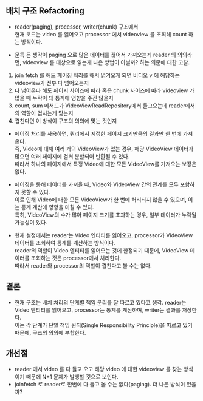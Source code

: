 ## 배치 구조 Refactoring

- reader(paging), processor, writer(chunk) 구조에서</br>
현재 코드는 video 를 읽어오고 processor 에서 videoview 를 조회해 count 하는 방식이다.

- 문득 든 생각이 paging 으로 많은 데이터를 끊어서 가져오는게 reader 의 의의라면, videoview 를 대상으로 읽는게 나은 방법이 아닐까? 하는 의문에 대한 고찰.

1. join fetch 를 해도 페이징 처리를 해서 넘겨오게 되면 비디오 v 에 해당하는 videoview가 전부 다 넘어오는지
2. 다 넘어온다 해도 페이지 사이즈에 따라 혹은 chunk 사이즈에 따라 videoview 가 많을 때 누락이 돼 통계에 영향을 주진 않을지
3. count, sum 메서드가 VideoViewReadRepository에서 들고오는데 reader에서의 역할이 겹치는게 맞는지
4. 겹친다면 이 방식이 구조의 의의에 맞는 것인지

- 페이징 처리를 사용하면, 쿼리에서 지정한 페이지 크기만큼의 결과만 한 번에 가져온다.</br>
  즉, Video에 대해 여러 개의 VideoView가 있는 경우, 해당 VideoView 데이터가 많으면 여러 페이지에 걸쳐 분할되어 반환될 수 있다.</br>
  따라서 하나의 페이지에서 특정 Video에 대한 모든 VideoView를 가져오는 보장은 없다.

- 페이징을 통해 데이터를 가져올 때, Video와 VideoView 간의 관계를 모두 포함하지 못할 수 있다.</br>
  이로 인해 Video에 대한 모든 VideoView가 한 번에 처리되지 않을 수 있으며, 이는 통계 계산에 영향을 미칠 수 있다.</br>
  특히, VideoView의 수가 많아 페이지 크기를 초과하는 경우, 일부 데이터가 누락될 가능성이 있다.

- 현재 설정에서는 reader는 Video 엔티티를 읽어오고, processor가 VideoView 데이터를 조회하여 통계를 계산하는 방식이다.</br>
  reader의 역할이 Video 엔티티를 읽어오는 것에 한정되기 때문에, VideoView 데이터를 조회하는 것은 processor에서 처리한다.</br>
  따라서 reader와 processor의 역할이 겹친다고 볼 수는 없다.

## 결론
- 현재 구조는 배치 처리의 단계별 책임 분리를 잘 따르고 있다고 생각. reader는 Video 엔티티를 읽어오고, processor는 통계를 계산하며, writer는 결과를 저장한다.</br>
  이는 각 단계가 단일 책임 원칙(Single Responsibility Principle)을 따르고 있기 때문에, 구조의 의의에 부합한다.
## 개선점
- reader 에서 video 를 다 들고 오고 해당 video 에 대한 videoview 를 찾는 방식이기 때문에 N+1 문제가 발생할 것으로 보인다.
- joinfetch 로 reader로 한번에 다 들고 올 수는 없다(paging). 더 나은 방식이 있을까?
